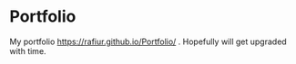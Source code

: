 # Portfolio
My portfolio https://rafiur.github.io/Portfolio/ . Hopefully will get upgraded with time.
